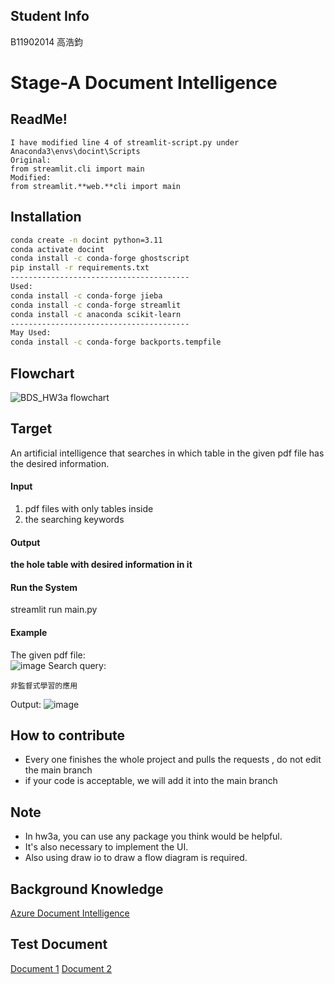 ## Student Info
B11902014 高浩鈞

# Stage-A Document Intelligence

## ReadMe!
```bash!
I have modified line 4 of streamlit-script.py under Anaconda3\envs\docint\Scripts
Original: 
from streamlit.cli import main
Modified:
from streamlit.**web.**cli import main
```

## Installation

```bash
conda create -n docint python=3.11
conda activate docint
conda install -c conda-forge ghostscript
pip install -r requirements.txt
----------------------------------------
Used: 
conda install -c conda-forge jieba
conda install -c conda-forge streamlit
conda install -c anaconda scikit-learn
----------------------------------------
May Used:
conda install -c conda-forge backports.tempfile 
```

## Flowchart
![BDS_HW3a flowchart](https://hackmd.io/_uploads/rkmD4hlLa.png)


## Target

An artificial intelligence that searches in which table in the given pdf file has the desired information.  

#### Input

1. pdf files with only tables inside
2. the searching keywords

#### Output

**the hole table with desired information in it**      

#### Run the System
streamlit run main.py    

#### Example

The given pdf file:  
![image](https://github.com/Stage-A/Document-Intelligence/blob/main/images/example1.png)
Search query:  

```commandline
非監督式學習的應用
```

Output:
![image](https://github.com/Stage-A/Document-Intelligence/blob/main/images/example2.png)

## How to contribute

* Every one finishes the whole project and pulls the requests , do not edit the main branch
* if your code is acceptable, we will add it into the main branch

## Note

* In hw3a, you can use any package you think would be helpful.
* It's also necessary to implement the UI.
* Also using draw io to draw a flow diagram is required.

## Background Knowledge

[Azure Document Intelligence]( https://azure.microsoft.com/en-us/products/ai-services/ai-document-intelligence
)

## Test Document

[Document 1](https://docs.google.com/document/d/1Di5oVYhUF6p-zj2y0DEBBeTvhC91KhX8/edit?usp=sharing&ouid=107784913306655694785&rtpof=true&sd=true)
[Document 2](https://docs.google.com/document/d/1HiZrgIyvwY8Fi4eLS0QGUkkycngtD6XJ/edit?usp=sharing&ouid=107784913306655694785&rtpof=true&sd=true)
